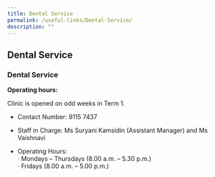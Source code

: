 ```yaml
---
title: Dental Service
permalink: /useful-links/Dental-Service/
description: ""
---
```

## Dental Service

### Dental Service

**Operating hours:**

Clinic is opened on odd weeks in Term 1.

*   Contact Number: 9115 7437  
    
*   Staff in Charge: Ms Suryani Kamsidin (Assistant Manager) and Ms Vaishnavi
    
*   Operating Hours:
<br>·       Mondays – Thursdays (8.00 a.m. – 5.30 p.m.)
<br>·       Fridays (8.00 a.m. – 5.00 p.m.)